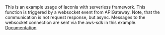 This is an example usage of laconia with serverless framework.
This function is triggered by a websocket event from APIGateway. 
Note, that the communication is not request response, but async. Messages to the websocket connection are sent via the aws-sdk in this example.
[Documentation](https://docs.aws.amazon.com/apigateway/latest/developerguide/apigateway-websocket-api.html)